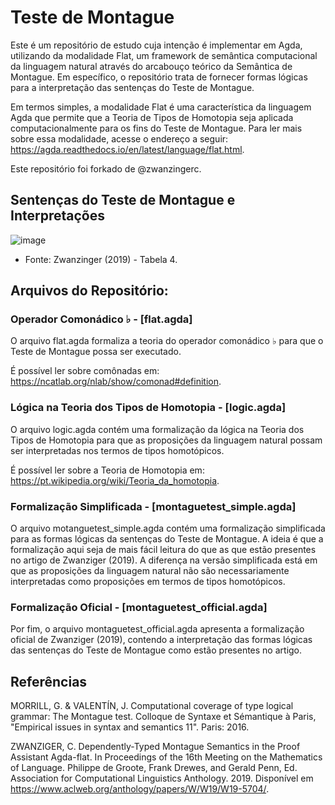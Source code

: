# Teste de Montague

Este é um repositório de estudo cuja intenção é implementar em Agda, utilizando da modalidade Flat, um framework de semântica computacional da linguagem natural através do arcabouço teórico da Semântica de Montague. Em específico, o repositório trata de fornecer formas lógicas para a interpretação das sentenças do Teste de Montague.

Em termos simples, a modalidade Flat é uma característica da linguagem Agda que permite que a Teoria de Tipos de Homotopia seja aplicada computacionalmente para os fins do Teste de Montague. Para ler mais sobre essa modalidade, acesse o endereço a seguir: <https://agda.readthedocs.io/en/latest/language/flat.html>.

Este repositório foi forkado de @zwanzingerc.

## Sentenças do Teste de Montague e Interpretações

![image](https://github.com/Lisanju/Montague-Test/assets/106002045/8812cd3d-fe33-4c57-b6ee-d40959d6262f)
- Fonte: Zwanzinger (2019) - Tabela 4.

## Arquivos do Repositório:

### Operador Comonádico ♭ - [flat.agda]

O arquivo flat.agda formaliza a teoria do operador comonádico ♭ para que o Teste de Montague possa ser executado.

É possível ler sobre comônadas em: <https://ncatlab.org/nlab/show/comonad#definition>.

### Lógica na Teoria dos Tipos de Homotopia - [logic.agda]

O arquivo logic.agda contém uma formalização da lógica na Teoria dos Tipos de Homotopia para que as proposições da linguagem natural possam ser interpretadas nos termos de tipos homotópicos.

É possível ler sobre a Teoria de Homotopia em: <https://pt.wikipedia.org/wiki/Teoria_da_homotopia>.

### Formalização Simplificada - [montaguetest_simple.agda]

O arquivo motanguetest_simple.agda contém uma formalização simplificada para as formas lógicas da sentenças do Teste de Montague. A ideia é que a formalização aqui seja de mais fácil leitura do que as que estão presentes no artigo de Zwanziger (2019). A diferença na versão simplificada está em que as proposições da linguagem natural não são necessariamente interpretadas como proposições em termos de tipos homotópicos.

### Formalização Oficial - [montaguetest_official.agda]

Por fim, o arquivo montaguetest_official.agda apresenta a formalização oficial de Zwanziger (2019), contendo a interpretação das formas lógicas das sentenças do Teste de Montague como estão presentes no artigo.

## Referências

MORRILL, G. & VALENTÍN, J. Computational coverage of type logical grammar: The Montague test. Colloque de Syntaxe et Sémantique à Paris, "Empirical issues in syntax and semantics 11". Paris: 2016.

ZWANZIGER, C. Dependently-Typed Montague Semantics in the Proof Assistant Agda-flat. In Proceedings of the 16th Meeting on the Mathematics of Language. Philippe de Groote, Frank Drewes, and Gerald Penn, Ed. Association for Computational Linguistics Anthology. 2019. Disponível em <https://www.aclweb.org/anthology/papers/W/W19/W19-5704/>.
